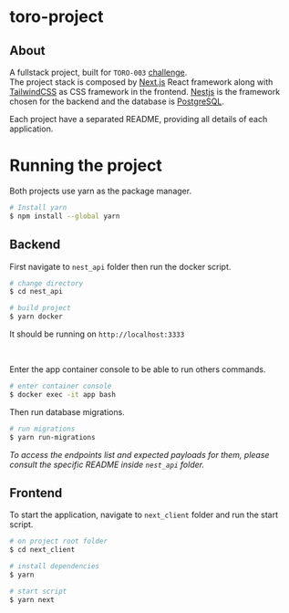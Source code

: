 # toro-project

## About

A fullstack project, built for `TORO-003` [challenge](https://github.com/ToroInvestimentos/desafio-toro-fullstack).
<br>
The project stack is composed by [Next.js](https://nextjs.org/) React framework along with [TailwindCSS](https://tailwindui.com/) as CSS framework in the frontend. [Nestjs](https://nestjs.com/) is the framework chosen for the backend and the database is [PostgreSQL](https://www.postgresql.org/).

Each project have a separated README, providing all details of each application.

# Running the project

Both projects use yarn as the package manager.

```bash
# Install yarn
$ npm install --global yarn
```

## Backend

First navigate to `nest_api` folder then run the docker script.

```bash
# change directory
$ cd nest_api

# build project
$ yarn docker
```

It should be running on `http://localhost:3333`

<br>

Enter the app container console to be able to run others commands.

```bash
# enter container console
$ docker exec -it app bash
```

Then run database migrations.

```bash
# run migrations
$ yarn run-migrations
```

_To access the endpoints list and expected payloads for them, please consult the specific README inside `nest_api` folder._

## Frontend

To start the application, navigate to `next_client` folder and run the start script.

```bash
# on project root folder
$ cd next_client

# install dependencies
$ yarn

# start script
$ yarn next
```
